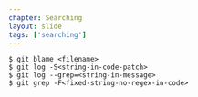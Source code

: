 ```yaml
---
chapter: Searching
layout: slide
tags: ['searching']
---
```


    $ git blame <filename>
    $ git log -S<string-in-code-patch>
    $ git log --grep=<string-in-message>
    $ git grep -F<fixed-string-no-regex-in-code>